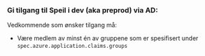 ### Gi tilgang til Speil i dev (aka preprod) via AD:

Vedkommende som ønsker tilgang må:

-   Være medlem av minst én av gruppene som er spesifisert under `spec.azure.application.claims.groups`
